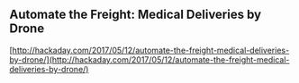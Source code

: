 ## Automate the Freight: Medical Deliveries by Drone
  
  [http://hackaday.com/2017/05/12/automate-the-freight-medical-deliveries-by-drone/](http://hackaday.com/2017/05/12/automate-the-freight-medical-deliveries-by-drone/)